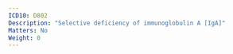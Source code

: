 ```yaml
---
ICD10: D802
Description: "Selective deficiency of immunoglobulin A [IgA]"
Matters: No
Weight: 0
---
```

